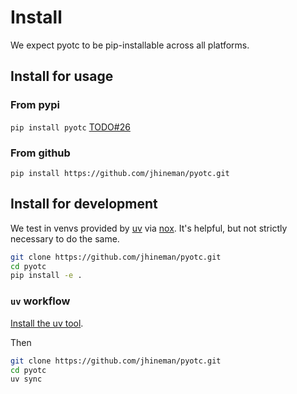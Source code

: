 # Install
We expect pyotc to be pip-installable across all platforms.

## Install for usage
### From pypi

```pip install pyotc```
[TODO#26](https://github.com/jhineman/pyotc/issues/26)

### From github

```pip install https://github.com/jhineman/pyotc.git```

## Install for development
We test in venvs provided by [uv](https://docs.astral.sh/uv/) via [nox](https://nox.thea.codes/en/stable/usage.html#changing-the-sessions-default-backend). It's helpful, but not strictly necessary to do the same.

```bash
git clone https://github.com/jhineman/pyotc.git
cd pyotc
pip install -e .
```

### `uv` workflow
[Install the uv tool](https://docs.astral.sh/uv/getting-started/installation/).

Then

```bash
git clone https://github.com/jhineman/pyotc.git
cd pyotc
uv sync
```




